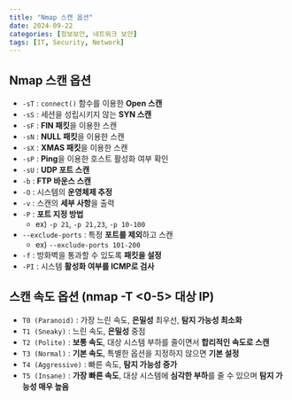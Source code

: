 ```yaml
---
title: "Nmap 스캔 옵션"
date: 2024-09-22
categories: [정보보안, 네트워크 보안]
tags: [IT, Security, Network]
---
```


## **Nmap 스캔 옵션**

- `-sT` : `connect()` 함수를 이용한 **Open 스캔**
- `-sS` : 세션을 성립시키지 않는 **SYN 스캔**
- `-sF` : **FIN 패킷**을 이용한 스캔
- `-sN` : **NULL 패킷**을 이용한 스캔
- `-sX` : **XMAS 패킷**을 이용한 스캔
- `-sP` : **Ping**을 이용한 호스트 활성화 여부 확인
- `-sU` : **UDP 포트 스캔**
- `-b` : **FTP 바운스 스캔**
- `-O` : 시스템의 **운영체제 추정**
- `-v` : 스캔의 **세부 사항**을 출력
- `-P` : **포트 지정 방법**
  - ex) `-p 21`, `-p 21,23`, `-p 10-100`
- `--exclude-ports` : 특정 **포트를 제외**하고 스캔
  - ex) `--exclude-ports 101-200`
- `-f` : 방화벽을 통과할 수 있도록 **패킷을 설정**
- `-PI` : 시스템 **활성화 여부를 ICMP로 검사**

## **스캔 속도 옵션 (nmap -T <0-5> 대상 IP)**

- `T0 (Paranoid)` : 가장 느린 속도, **은밀성** 최우선, **탐지 가능성 최소화**
- `T1 (Sneaky)` : 느린 속도, **은밀성** 중점
- `T2 (Polite)` : **보통 속도**, 대상 시스템 부하를 줄이면서 **합리적인 속도로 스캔**
- `T3 (Normal)` : **기본 속도**, 특별한 옵션을 지정하지 않으면 **기본 설정**
- `T4 (Aggressive)` : 빠른 속도, **탐지 가능성 증가**
- `T5 (Insane)` : **가장 빠른 속도**, 대상 시스템에 **심각한 부하**를 줄 수 있으며 **탐지 가능성 매우 높음**
